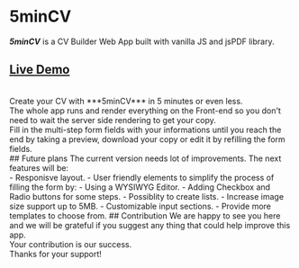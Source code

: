 # 5minCV
***5minCV*** is a CV Builder Web App built with vanilla JS and jsPDF library. <br/>
## [Live Demo](https://5mincv.netlify.app)<br/>
<br/>
Create your CV with ***5minCV*** in 5 minutes or even less. <br/>
The whole app runs and render everything on the Front-end so you don't need to wait the server side rendering to get your copy. <br/> 
Fill in the multi-step form fields with your informations until you reach the end by taking a preview, download your copy or edit it by refilling the form fields. <br/>
## Future plans 
The current version needs lot of improvements. The next features will be: <br/>
  - Responisve layout.
  - User friendly elements to simplify the process of filling the form by: 
    - Using a WYSIWYG Editor.
    - Adding Checkbox and Radio buttons for some steps.
    - Possiblity to create lists.  
  - Increase image size support up to 5MB.
  - Customizable input sections. 
  - Provide more templates to choose from.
## Contribution
We are happy to see you here and we will be grateful if you suggest any thing that could help improve this app. <br/>
Your contribution is our success. <br/>
Thanks for your support!

  

